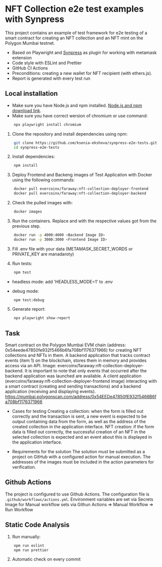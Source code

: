 # NFT Collection e2e test examples with Synpress

This project contains an example of test framework for e2e testing of a smart contract for creating an NFT collection and an NFT mint on the Polygon Mumbai testnet.

- Based on Playwright and [Synpress](https://github.com/Synthetixio/synpress) as plugin for working with metamask extension
- Code style with ESLint and Prettier 
- GitHub CI Actions
- Preconditions: creating a new wallet for NFT recipient (with ethers.js).
- Report is generated with every test run

## Local installation

- Make sure you have Node.js and npm installed. [Node.js and npm download link](https://nodejs.org/en/download/).
- Make sure you have correct wersion of chromium or use command:
```bash
    npx playwright install chromium
```

1. Clone the repository and install dependencies using npm:

```bash
    git clone https://github.com/ksenia-ekshova/synpress-e2e-tests.git
    cd synpress-e2e-tests
```

2. Install dependencies:

```bash
    npm install
```

3. Deploy Frontend and Backeng images of Test Application with Docker using the following commands:

```bash
    docker pull evercoinx/faraway:nft-collection-deployer-frontend
    docker pull evercoinx/faraway:nft-collection-deployer-backend
```

2. Check the pulled images with:

```bash
    docker images
```

3. Run the containers. Replace <Backend Image ID> and <Frontend Image ID> with the respective values got from the previous step.

```bash
    docker run -p 4000:4000 <Backend Image ID>
    docker run -p 3000:3000 <Frontend Image ID>
```

3. Fill .env file with your data (METAMASK_SECRET_WORDS or PRIVATE_KEY are manadaroty)

4. Run tests:

```bash
    npm test
```
- headless mode:
add 'HEADLESS_MODE=1' to .env

- debug mode:

```bash
    npm test:debug
```

5. Generate report:

```bash
    npx playwright show-report
```

## Task

Smart contract on the Polygon Mumbai EVM chain (address: 0x54eede47850fe932f5466b6fa708bf1176371966) for creating NFT collections and NFTs in them.
A backend application that tracks contract events (item 1) on the blockchain, stores them in memory and provides access via an API. Image: evercoinx/faraway:nft-collection-deployer-backend. It is important to note that only events that occurred after the backend application was launched are available.
A client application (evercoinx/faraway:nft-collection-deployer-frontend image) interacting with a smart contract (creating and sending transactions) and a backend application (receiving and displaying events).
https://mumbai.polygonscan.com/address/0x54EEDe47850fE932f5466B6fa708bf1176371966

- Cases for testing
  Creating a collection: when the form is filled out correctly and the transaction is sent, a new event is expected to be output containing data from the form, as well as the address of the created collection in the application interface.
  NFT creation: if the form data is filled out correctly, the successful creation of an NFT in the selected collection is expected and an event about this is displayed in the application interface.

- Requirements for the solution
  The solution must be submitted as a project on GitHub with a configured action for manual execution. The addresses of the images must be included in the action parameters for verification.

## Github Actions

The project is configured to use Github Actions. The configuration file is `.github/workflows/actions.yml`.
Environment variables are set via Secrets
Image for Manual workflow sets via Githun Actions => Manual Workflow => Run Workflow

## Static Code Analysis

1. Run manually:
```bash
    npm run eslint
    npm run prettier
```
2. Automatic check on every commit
